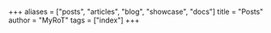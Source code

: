+++
aliases = ["posts", "articles", "blog", "showcase", "docs"]
title = "Posts"
author = "MyRoT"
tags = ["index"]
+++

